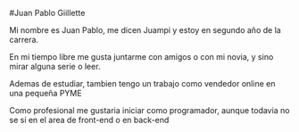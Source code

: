 #Juan Pablo Giillette

<p>Mi nombre es Juan Pablo, me dicen Juampi y estoy en segundo año de la carrera.</p>
<p>En mi tiempo libre me gusta juntarme con amigos o con mi novia, y sino mirar alguna serie o leer.</p>
<p>Ademas de estudiar, tambien tengo un trabajo como vendedor online en una pequeña PYME</p>
<p>Como profesional me gustaria iniciar como programador, aunque todavia no se si en el area de front-end o en back-end</p>



